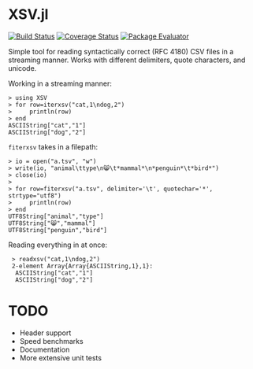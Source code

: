 XSV.jl
======

[![Build Status](https://travis-ci.org/benhamner/XSV.jl.svg?branch=master)](https://travis-ci.org/benhamner/XSV.jl)
[![Coverage Status](https://coveralls.io/repos/benhamner/XSV.jl/badge.png?branch=master)](https://coveralls.io/r/benhamner/XSV.jl?branch=master)
[![Package Evaluator](http://iainnz.github.io/packages.julialang.org/badges/XSV_release.svg)](http://iainnz.github.io/packages.julialang.org/?pkg=XSV&ver=release)

Simple tool for reading syntactically correct (RFC 4180) CSV files in a streaming manner. Works with different delimiters, quote characters, and unicode.

Working in a streaming manner:

    > using XSV
    > for row=iterxsv("cat,1\ndog,2")
    >     println(row)
    > end
    ASCIIString["cat","1"]
    ASCIIString["dog","2"]

`fiterxsv` takes in a filepath:

    > io = open("a.tsv", "w")
    > write(io, "animal\ttype\n😸\t*mammal*\n*penguin*\t*bird*")
    > close(io)
    > 
    > for row=fiterxsv("a.tsv", delimiter='\t', quotechar='*', strtype="utf8")
    >     println(row)
    > end
    UTF8String["animal","type"]
    UTF8String["😸","mammal"]
    UTF8String["penguin","bird"]

Reading everything in at once:

     > readxsv("cat,1\ndog,2")
     2-element Array{Array{ASCIIString,1},1}:
      ASCIIString["cat","1"]
      ASCIIString["dog","2"]

TODO
====

 - Header support
 - Speed benchmarks
 - Documentation
 - More extensive unit tests
